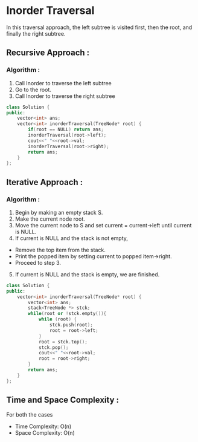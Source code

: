 # Inorder Traversal
In this traversal approach, the left subtree is visited first, then the root, and finally the right subtree.

## Recursive Approach :
### Algorithm :
1. Call Inorder to traverse the left subtree
2. Go to the root.
3. Call Inorder to traverse the right subtree

``` cpp
class Solution {
public:
	vector<int> ans;
	vector<int> inorderTraversal(TreeNode* root) {
		if(root == NULL) return ans;
		inorderTraversal(root->left);
        cout<<" "<<root->val;
		inorderTraversal(root->right);
		return ans;
	}
};
```

## Iterative Approach :
### Algorithm :
1) Begin by making an empty stack S.
2) Make the current node root. 
3) Move the current node to S and set current = current->left until current is NULL.
4) If current is NULL and the stack is not empty, 
* Remove the top item from the stack.
* Print the popped item by setting current to popped item->right.
* Proceed to step 3.
5) If current is NULL and the stack is empty, we are finished.

```cpp
class Solution {
public:
    vector<int> inorderTraversal(TreeNode* root) {
        vector<int> ans;
        stack<TreeNode *> stck;
        while(root or !stck.empty()){
            while (root) {
                stck.push(root);
                root = root->left;
            }
            root = stck.top();
            stck.pop();
            cout<<" "<<root->val;
            root = root->right;
        }
        return ans;
    }
};
```
## Time and Space Complexity :

For both the cases
* Time Complexity: O(n)  
* Space Complexity: O(n)
